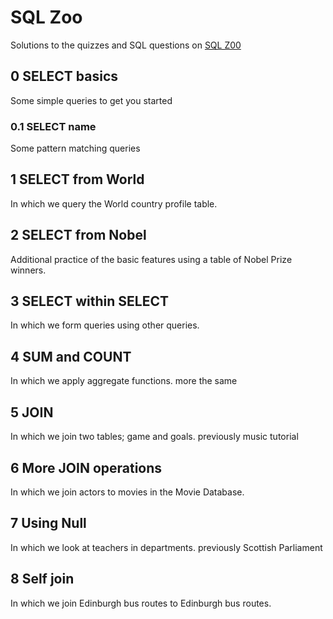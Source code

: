 # SQL Zoo

Solutions to the quizzes and SQL questions on [SQL Z00](https://sqlzoo.net/wiki/SQL_Tutorial)

## 0 SELECT basics
Some simple queries to get you started

### 0.1 SELECT name
Some pattern matching queries

## 1 SELECT from World
In which we query the World country profile table.

## 2 SELECT from Nobel
Additional practice of the basic features using a table of Nobel Prize winners.

## 3 SELECT within SELECT
In which we form queries using other queries.

## 4 SUM and COUNT
In which we apply aggregate functions. more the same

## 5 JOIN
In which we join two tables; game and goals. previously music tutorial

## 6 More JOIN operations
In which we join actors to movies in the Movie Database.

## 7 Using Null
In which we look at teachers in departments. previously Scottish Parliament

## 8 Self join
In which we join Edinburgh bus routes to Edinburgh bus routes.